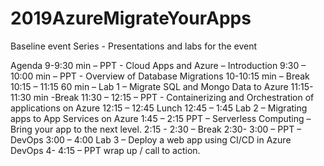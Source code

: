# 2019AzureMigrateYourApps
Baseline event Series - Presentations and labs for the event

Agenda
9-9:30 min – PPT - Cloud Apps and Azure – Introduction
9:30 – 10:00 min – PPT -  Overview of Database Migrations 
10-10:15 min – Break
10:15 – 11:15 60 min – Lab 1 – Migrate SQL and Mongo Data to Azure 
11:15- 11:30 min -Break
11:30 – 12:15  – PPT - Containerizing and Orchestration of applications on Azure
12:15 – 12:45 Lunch
12:45 – 1:45 Lab 2 – Migrating apps to App Services on Azure
1:45 – 2:15 PPT – Serverless Computing – Bring your app to the next level.
2:15  - 2:30 – Break
2:30- 3:00 – PPT – DevOps
3:00 – 4:00 Lab 3 – Deploy a web app using CI/CD in Azure DevOps
4- 4:15 – PPT wrap up / call to action.

